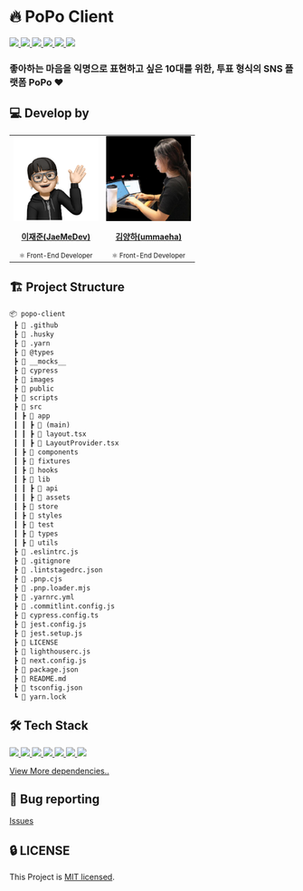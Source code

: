 # 🔥 PoPo Client

<a href="https://github.com/Bside-Team-Four/popo-client/actions/workflows/ci.yml">
  <img src="https://img.shields.io/github/actions/workflow/status/Bside-Team-Four/popo-client/ci.yml?branch=main&label=CI&logo=GitHub&style=flat-square" />
</a>

<a href="https://codecov.io/gh/Bside-Team-Four/popo-client">
  <img src="https://codecov.io/gh/Bside-Team-Four/popo-client/branch/main/graph/badge.svg?token=CoOUx1sz1u"/>
</a>

<a href="https://dashboard.cypress.io/projects/tstkk9/runs">
  <img src="https://img.shields.io/endpoint?url=https://dashboard.cypress.io/badge/simple/tstkk9&style=flat-square&logo=cypress">
</a>

<a href="https://github.com/Bside-Team-Four/popo-client/issues?q=is%3Aissue+is%3Aopen+sort%3Aupdated-desc">
  <img src="https://img.shields.io/github/issues/Bside-Team-Four/popo-client?style=flat-square" />
</a>

<a href="https://github.com/Bside-Team-Four/popo-client/blob/main/LICENSE">
  <img src="https://img.shields.io/github/license/Bside-Team-Four/popo-client?style=flat-square">
</a>

<a href="#">
  <img src="https://img.shields.io/github/repo-size/Bside-Team-Four/popo-client?logo=yarn&style=flat-square">
</a>

### 좋아하는 마음을 익명으로 표현하고 싶은 10대를 위한, 투표 형식의 SNS 플랫폼 PoPo ❤️

## 💻 Develop by

<table>
  <tr>
    <td align="center"><a href="https://github.com/JaeMeDev"><img src="./images/jaejun.png" width="150x;" alt=""/><br /><p><b>이재준(JaeMeDev)</b></p></a><small>⚛️ Front-End Developer</small></td>
    <td align="center"><a href="https://github.com/ummaeha"><img src="./images/yangha.jpeg" width="150px;" alt=""/><br /><p><b>김양하(ummaeha)</b></p></a><small>⚛️ Front-End Developer</small></td>
  </tr>
</table>

## 🏗 Project Structure

```
📦 popo-client
 ┣ 📂 .github
 ┣ 📂 .husky
 ┣ 📂 .yarn
 ┣ 📂 @types
 ┣ 📂 __mocks__
 ┣ 📂 cypress
 ┣ 📂 images
 ┣ 📂 public
 ┣ 📂 scripts
 ┣ 📂 src
 ┃ ┣ 📂 app
 ┃ ┃ ┣ 📂 (main)
 ┃ ┃ ┣ 📜 layout.tsx
 ┃ ┃ ┣ 📜 LayoutProvider.tsx
 ┃ ┣ 📂 components
 ┃ ┣ 📂 fixtures
 ┃ ┣ 📂 hooks
 ┃ ┣ 📂 lib
 ┃ ┃ ┣ 📂 api
 ┃ ┃ ┣ 📂 assets
 ┃ ┣ 📂 store  
 ┃ ┣ 📂 styles  
 ┃ ┣ 📂 test
 ┃ ┣ 📂 types
 ┃ ┣ 📂 utils
 ┣ 📜 .eslintrc.js
 ┣ 📜 .gitignore
 ┣ 📜 .lintstagedrc.json
 ┣ 📜 .pnp.cjs
 ┣ 📜 .pnp.loader.mjs
 ┣ 📜 .yarnrc.yml
 ┣ 📜 .commitlint.config.js
 ┣ 📜 cypress.config.ts
 ┣ 📜 jest.config.js
 ┣ 📜 jest.setup.js
 ┣ 📜 LICENSE
 ┣ 📜 lighthouserc.js
 ┣ 📜 next.config.js
 ┣ 📜 package.json
 ┣ 📜 README.md
 ┣ 📜 tsconfig.json
 ┗ 📜 yarn.lock
```

## 🛠 Tech Stack

<a href="#">
  <img src="https://img.shields.io/github/package-json/dependency-version/Bside-Team-Four/popo-client/next?logo=next.js&style=for-the-badge">
</a>
<a href="#">
  <img src="https://img.shields.io/github/package-json/dependency-version/Bside-Team-Four/popo-client/react?logo=react&style=for-the-badge">
</a>
<a href="#">
  <img src="https://img.shields.io/github/package-json/dependency-version/Bside-Team-Four/popo-client/@tanstack/react-query?logo=react-query&style=for-the-badge">
</a>
<a href="#">
  <img src="https://img.shields.io/github/package-json/dependency-version/Bside-Team-Four/popo-client/recoil?style=for-the-badge">
</a>
<a href="#">
  <img src="https://img.shields.io/github/package-json/dependency-version/Bside-Team-Four/popo-client/styled-components?logo=styled-components&label=styled-components&style=for-the-badge">
</a>
<a href="#">
  <img src="https://img.shields.io/github/package-json/dependency-version/Bside-Team-Four/popo-client/dev/jest?logo=jest&logoColor=%23C21325&style=for-the-badge">
</a>
<a href="#">
  <img src="https://img.shields.io/github/package-json/dependency-version/Bside-Team-Four/popo-client/dev/cypress?logo=cypress&style=for-the-badge">
</a>

[View More dependencies..](https://github.com/Bside-Team-Four/popo-client/blob/main/package.json)

## 🐛 Bug reporting
[Issues](https://github.com/Bside-Team-Four/popo-client/issues?q=is%3Aissue+is%3Aopen+sort%3Aupdated-desc)

## 🔒 LICENSE
This Project is [MIT licensed](https://github.com/Bside-Team-Four/popo-client/blob/main/LICENSE).
